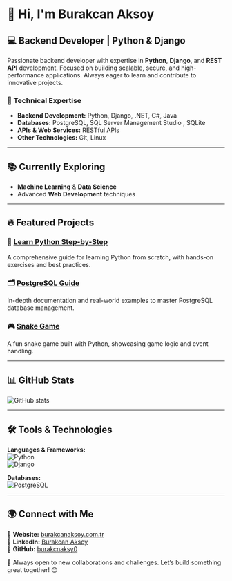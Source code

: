 # 👋 Hi, I'm Burakcan Aksoy

## 💻 Backend Developer | Python & Django

Passionate backend developer with expertise in **Python**, **Django**, and **REST API** development. Focused on building scalable, secure, and high-performance applications. Always eager to learn and contribute to innovative projects.

### 🚀 Technical Expertise
- **Backend Development:** Python, Django, .NET, C#, Java
- **Databases:** PostgreSQL, SQL Server Management Studio , SQLite
- **APIs & Web Services:** RESTful APIs
- **Other Technologies:** Git, Linux

---

## 📚 Currently Exploring
- **Machine Learning** & **Data Science**
- Advanced **Web Development** techniques

---

## 🔥 Featured Projects

### 🐍 [Learn Python Step-by-Step](https://github.com/burakcnaksy0/learn-python-step-by-step)
A comprehensive guide for learning Python from scratch, with hands-on exercises and best practices.

### 🗂 [PostgreSQL Guide](https://github.com/burakcnaksy0/postgreSql)
In-depth documentation and real-world examples to master PostgreSQL database management.

### 🎮 [Snake Game](https://github.com/burakcnaksy0/PYTHON---SNAKE-GAME)
A fun snake game built with Python, showcasing game logic and event handling.

---

## 📊 GitHub Stats
![GitHub stats](https://github-readme-stats.vercel.app/api?username=burakcnaksy0&show_icons=true&theme=dark)

---

## 🛠️ Tools & Technologies

**Languages & Frameworks:**  
![Python](https://img.shields.io/badge/-Python-3776AB?logo=python&logoColor=white&style=flat)  
![Django](https://img.shields.io/badge/-Django-092E20?logo=django&logoColor=white&style=flat)  


**Databases:**  
![PostgreSQL](https://img.shields.io/badge/-PostgreSQL-4169E1?logo=postgresql&logoColor=white&style=flat)  
 
---

## 🌍 Connect with Me
📧 **Website:** [burakcanaksoy.com.tr](https://burakcanaksoy.com.tr/)  
💼 **LinkedIn:** [Burakcan Aksoy](https://www.linkedin.com/in/burakcan-aksoy-ba0132259/)  
📂 **GitHub:** [burakcnaksy0](https://github.com/burakcnaksy0)  

🚀 Always open to new collaborations and challenges. Let’s build something great together! 😊
